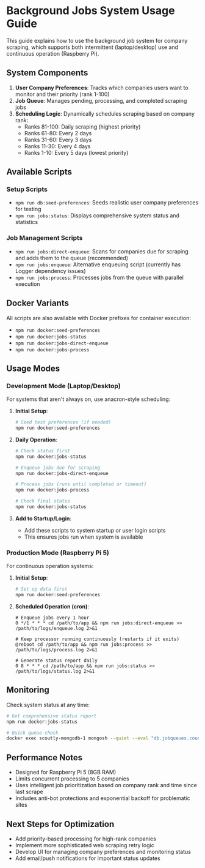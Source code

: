 # Background Jobs System Usage Guide

This guide explains how to use the background job system for company scraping, which supports both intermittent (laptop/desktop) use and continuous operation (Raspberry Pi).

## System Components

1. **User Company Preferences**: Tracks which companies users want to monitor and their priority (rank 1-100)
2. **Job Queue**: Manages pending, processing, and completed scraping jobs
3. **Scheduling Logic**: Dynamically schedules scraping based on company rank:
   - Ranks 81-100: Daily scraping (highest priority)
   - Ranks 61-80: Every 2 days
   - Ranks 31-60: Every 3 days
   - Ranks 11-30: Every 4 days
   - Ranks 1-10: Every 5 days (lowest priority)

## Available Scripts

### Setup Scripts

- `npm run db:seed-preferences`: Seeds realistic user company preferences for testing
- `npm run jobs:status`: Displays comprehensive system status and statistics

### Job Management Scripts

- `npm run jobs:direct-enqueue`: Scans for companies due for scraping and adds them to the queue (recommended)
- `npm run jobs:enqueue`: Alternative enqueuing script (currently has Logger dependency issues)
- `npm run jobs:process`: Processes jobs from the queue with parallel execution

## Docker Variants

All scripts are also available with Docker prefixes for container execution:

- `npm run docker:seed-preferences`
- `npm run docker:jobs-status`
- `npm run docker:jobs-direct-enqueue`
- `npm run docker:jobs-process`

## Usage Modes

### Development Mode (Laptop/Desktop)

For systems that aren't always on, use anacron-style scheduling:

1. **Initial Setup**:

   ```bash
   # Seed test preferences (if needed)
   npm run docker:seed-preferences
   ```

2. **Daily Operation**:

   ```bash
   # Check status first
   npm run docker:jobs-status

   # Enqueue jobs due for scraping
   npm run docker:jobs-direct-enqueue

   # Process jobs (runs until completed or timeout)
   npm run docker:jobs-process

   # Check final status
   npm run docker:jobs-status
   ```

3. **Add to Startup/Login**:
   - Add these scripts to system startup or user login scripts
   - This ensures jobs run when system is available

### Production Mode (Raspberry Pi 5)

For continuous operation systems:

1. **Initial Setup**:

   ```bash
   # Set up data first
   npm run docker:seed-preferences
   ```

2. **Scheduled Operation (cron)**:

   ```
   # Enqueue jobs every 1 hour
   0 */1 * * * cd /path/to/app && npm run jobs:direct-enqueue >> /path/to/logs/enqueue.log 2>&1

   # Keep processor running continuously (restarts if it exits)
   @reboot cd /path/to/app && npm run jobs:process >> /path/to/logs/process.log 2>&1

   # Generate status report daily
   0 8 * * * cd /path/to/app && npm run jobs:status >> /path/to/logs/status.log 2>&1
   ```

## Monitoring

Check system status at any time:

```bash
# Get comprehensive status report
npm run docker:jobs-status

# Quick queue check
docker exec scoutly-mongodb-1 mongosh --quiet --eval "db.jobqueues.countDocuments({status: 'pending'})" scoutly
```

## Performance Notes

- Designed for Raspberry Pi 5 (8GB RAM)
- Limits concurrent processing to 5 companies
- Uses intelligent job prioritization based on company rank and time since last scrape
- Includes anti-bot protections and exponential backoff for problematic sites

## Next Steps for Optimization

- Add priority-based processing for high-rank companies
- Implement more sophisticated web scraping retry logic
- Develop UI for managing company preferences and monitoring status
- Add email/push notifications for important status updates
